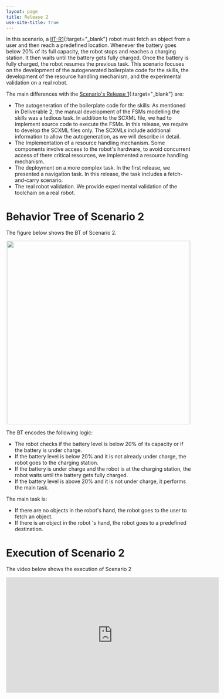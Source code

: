 ```yaml
---
layout: page
title: Release 2
use-site-title: true
---
```



In this scenario, a [IIT-R1](https://opentalk.iit.it/en/r1-is-born-the-first-robot-by-iit-specifically-designed-for-applications-in-domestic-and-professional-environments/){:target="_blank"} robot must fetch an object from a user and then reach a predefined location. Whenever the battery goes below 20% of its full capacity, the robot stops and reaches a charging station. It then waits until the battery gets fully charged. Once the battery is fully charged, the robot resumes the previous task.
This scenario focuses on the development of the autogenerated boilerplate code for the skills, the development of the resource handling mechanism, and the experimental validation on a real robot.

The main differences with the [Scenario's Release 1](release1.md){:target="_blank"} are:


- The autogeneration of the boilerplate code for the skills: As mentioned in Deliverable 2, the manual development of the FSMs modelling the skills was a tedious task. In addition to the SCXML file, we had to implement source code to execute the FSMs. In this release, we require to develop the SCXML files only. The SCXMLs include additional information to allow the autogeneration, as we will describe in detail.  
- The Implementation of a resource handling mechanism. Some components involve access to the robot's hardware, to avoid concurrent access of there critical resources, we implemented a resource handling mechanism.
- The deployment on a more complex task. In the first release, we presented a navigation task. In this release, the task includes a fetch-and-carry scenario.
- The real robot validation. We provide experimental validation of the toolchain on a real robot.

# Behavior Tree of Scenario 2


The figure below shows the BT of Scenario 2.

<p align="center">
<img src="https://user-images.githubusercontent.com/8132627/99838997-4fc88080-2b6a-11eb-9d60-6cb3e4da68fa.png" width="500">
</p>



The BT encodes the following logic:

- The robot checks if the battery level is below 20% of its capacity or if the battery is under charge.
- If the battery level is below 20% and it is not already under charge, the robot goes to the charging station.
- If the battery is under charge and the robot is at the charging station, the robot waits until the battery gets fully charged.
- If the battery level is above 20% and it is not under charge, it performs the main task.

The main task is:
 - If there are no objects in the robot's hand, the robot goes to the user to fetch an object.
 - If there is an object in the robot 's hand, the robot goes to a predefined destination.

# Execution of Scenario 2

 The video below shows the execution of Scenario 2
<p align="center">
 <iframe width="580" height="315" src="https://www.youtube.com/embed/yIBwSQ8pLmo" frameborder="0" allowfullscreen></iframe>
</p>
